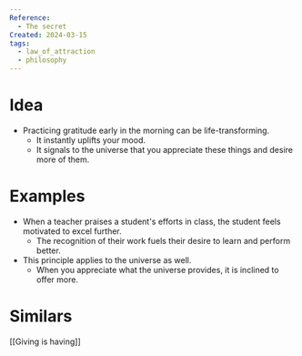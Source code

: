 ```yaml
---
Reference:
  - The secret
Created: 2024-03-15
tags:
  - law_of_attraction
  - philosophy
---
```

# Idea

* Practicing gratitude early in the morning can be life-transforming.
	- It instantly uplifts your mood.
	- It signals to the universe that you appreciate these things and desire more of them.

# Examples

- When a teacher praises a student's efforts in class, the student feels motivated to excel further.
    - The recognition of their work fuels their desire to learn and perform better.
- This principle applies to the universe as well.
	- When you appreciate what the universe provides, it is inclined to offer more.

# Similars

[[Giving is having]]

